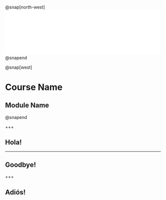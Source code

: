 @snap[north-west]
![Opsgility Logo](assets/images/opsgilitylogo.png)
@snapend

@snap[west]
<h1>Course Name</h1>
<h2>Module Name</h2>
@snapend

+++

## Hola!

---

## Goodbye!

+++

## Adiós!
